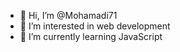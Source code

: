 - 👋 Hi, I’m @Mohamadi71
- 👀 I’m interested in web development
- 🌱 I’m currently learning JavaScript


<!---
Mohamadi71/Mohamadi71 is a ✨ special ✨ repository because its `README.md` (this file) appears on your GitHub profile.
You can click the Preview link to take a look at your changes.
--->
